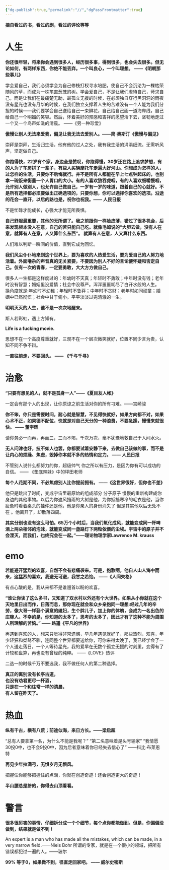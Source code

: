 ```yaml
---
{"dg-publish":true,"permalink":"//","dgPassFrontmatter":true}
---
```


**摘自看过的书，看过的剧，看过的评论等等**
# 人生
**你还很年轻，将来你会遇到很多人，经历很多事，得到很多，也会失去很多。但无论如何，有两样东西，你绝不能丢弃。一个叫良心，一个叫理想。**
**——《明朝那些事儿》**

学会爱自己，我们必须学会为自己修枝打杈寻水培肥，使自己不会沉沦为一棵枯荣随风的草，而成为一株笔直葱茏的树。学会爱自己，不是让我们虐待自己，苛求自己，而是让我们在最痛楚无助，最孤立无援的时候，在必须独自穿行黑洞洞的雨夜没有星光也没有月华的时候，在我们独立支撑着人生的苦难没有一个人能为我们分担的时候——我们要学会自己送给自己一束鲜花，自己给自己画一道海岸线，自己给自己一个明媚的笑容。然后，怀着美好的预感和吉祥的愿望活下去，坚韧地走过一个又一个鸟声如洗的清晨。                             ——《另一种珍爱》

**傲慢让别人无法来爱我，偏见让我无法去爱别人。——简·奥斯汀《傲慢与偏见》**

崇拜是崇拜，生活归生活，他有他的过人之处，我有我生活的涓涓细流。无需听风声，坚定做自己。

**你跑得快，22岁有个家，身边全是赞叹，你跑得慢，30岁还在路上追求梦想，有的人为了车房拼了一辈子，有些人买辆摩托车走遍大好河山。你想成为怎样的人，过怎样的生活，只要你不后悔就行。并不是所有人都能在早上七点钟起床的，也别拿一碗饭来衡量一个人胃口的大小。有的人喜欢狼吞虎咽，有的人喜欢细嚼慢咽，允许别人做别人，也允许自己做自己，一岁有一岁的味道，跟着自己的心就好。不是所有选择都必须要做出正确选项的，只要你想，你可以选择你喜欢的选项。沿途的花会一直开，以后的路也是，祝你也祝我。—— 人民日报**

不是忙碌才能成长，心强大才能无所畏惧。

**自己舒服最重要，其他的无所谓了。我之前跟你一样脸皮薄，错过了很多机会，后来发现根本没人在意，自己的苦只能自己吃。就像毛姆说的“大胆去做，没有人在意，就算有人在意，人又算什么东西”。 就算有人在意，人又算什么东西。**

人们难以判断一瞬间的价值，直到它成为回忆。

**我们风尘仆仆地来到这个世界上，要为喜欢的人热爱生活，要为爱自己的人努力地活着。外面噜杂的声音真的无关紧要，不要因为别人不好的言论便怀疑和否定自己。仅有一次的青春，一定要勇敢，大大方方做自己。**

很多人一生都是这样度过的：年幼时不天真；年轻时不勇敢；中年时没有钱；老年时没有智慧；婚姻里没爱情；社会中没尊严。浑浑噩噩耗尽了白开水般的人生。
换角度就是:年幼时不幼稚；年轻时不鲁莽；中年时不贪财；老年时如同顽童；婚姻中已然彻悟；社会中甘于俯小。平平淡淡过完清澈的一生。

**明明灭灭的人生，谁不是一次次地醒来。**

斯人若彩虹，遇上方知有。

**Life is a fucking movie.**

思想不在一个高度尊重就好，三观不在一个层次微笑就好，位置不同少言为贵，认知不同不争不辩。

**一直往前走，不要回头。 —— 《千与千寻》**

# 治愈
**“只要有想见的人，就不是孤身一人”——《夏目友人帐》**

一定会有那个人的出现，让你原谅之前生活对你的所有刁难。——宫崎骏

**你不笨，你只是需要时间，耐心就是智慧，不见得快就好，如果方向都不对，如果心术不正，如果德不配位，快就是对自己天分的一种浪费，不要急躁，慢慢来就很快。 —— 董宇辉**

请你务必一而再，再而三，三而不竭，千次万次，毫不犹豫地救自己于人间水火。

**无人问津也好，技不如人也罢，你都要试着安静下来，去做自己该做的事，而不是让内心的烦躁、焦虑，毁掉你本就不多的热情和定力。 —— 人民日报**

不管别人说什么都努力的你，超级帅气
你之所以有压力，是因为你有可以成功的自信。
—— 《垫底辣妹》中的坪田老师

**每个人花期不同，不必焦虑别人比你提前拥有。 ——《这世界很好，但你也不差》**

他只是跳出了时间，变成宇宙里最原始的组成部分 分子原子 慢慢的重新构建成你身边的其他事物。以后为你遮风挡雨的大树是他，为你抵挡寒冷的毛衣是他，当你疲惫时看着桌头的挂件还是他，他是你亲人的身份消失了 但是其实他以后无处不在 。他离开了，却散落四周。

**其实分别也没有这么可怕。65万个小时后，当我们氧化成风，就能变成同一杯啤酒上两朵相邻的泡沫，就能变成同一盏路灯下两粒依偎的尘埃。宇宙中的原子并不会湮灭，而我们，也终究会在一起。”——理论物理学家Lawrence M. krauss**
# emo
**若能避开猛烈的欢喜，自然不会有悲痛袭来。可是，抱歉啊，他自人山人海中而来，这猛烈的喜欢，我避无可避，我甘之若饴。 ——《人间失格》**

有点心酸的是，我从来都不是谁翘首以盼的欢喜。

**“谁让你读了这么多书，又知道了双水村以外还有个大世界。如果从小你就在这个天地里日出而作，日落而息，那你现在就会和众乡亲抱同一理想:经过几年的辛劳，像大哥一样娶个满意的媳妇，生个胖儿子，加上你的体魄，会成为一名出色的庄稼人。不幸的是，你知道的太多了，思考的太多了，因此才有了这种不能为周围人所理解的苦恼。”  —— 路遥《平凡的世界》**

再遇到喜欢的人，想来只觉得非常遗憾，早几年遇见就好了，那些热烈，欢喜，年少轻狂和桀骜不驯，连同整个世界都要送给你，可你来得太晚了，我已经学会了一个人送走落日，一个人等待星光，我的爱早在无数个孤立无援的时刻里，变得有了计较和盘算，再也没有曾经的纯粹。
——《LOVE》热评

二选一的时候千万不要选我，我不做任何人的第二种选择。

**真正的离别没有长亭古道，**  
**也没有劝君更尽一杯酒，**  
**只是在一个和往常一样的清晨，**  
**有人留在昨天了。**


# 热血
**纵有千古，横有八荒；前途似海，来日方长。——梁启超**

“总有人要拿第一名，为什么不能是我呢？” “第二名意味着是头号输家” “我情愿30投0中，也不会9投0中，因为后者意味着你已经失去信心了” ——科比·布莱恩特

**再见少年拉满弓，无惧岁月无惧风。**

把握住你能够把握住的点滴，你就在创造奇迹！还会创造更大的奇迹！

**半山腰总是挤的，你得去山顶看看。**

# 警言
**很多很厉害的事情，仔细拆分成一个个细节，每个点你都能做到。但是，你偏偏没做到，结果就是做不到！**

An expert is a man who has made all the mistakes, which can be made, in a very narrow field.——Niels Bohr
所谓的专家，就是在一个很小的领域，把所有错误都犯过一遍的人。——玻尔

**99% 等于0，如果做不到，径直走回家吧。 —— 威尔史密斯**
